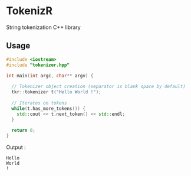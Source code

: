 # TokenizR

String tokenization C++ library

## Usage

```c++
#include <iostream>
#include "tokenizer.hpp"

int main(int argc, char** argv) {
   
  // Tokenizer object creation (separator is blank space by default)
  tkr::tokenizer t("Hello World !");
  
  // Iterates on tokens
  while(t.has_more_tokens()) {
    std::cout << t.next_token() << std::endl;
  }
  
  return 0;
}
```

  
Output :
```
Hello
World
!
```
  
  
  
